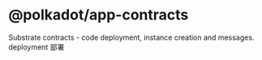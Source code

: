 # @polkadot/app-contracts

Substrate contracts - code deployment, instance creation and messages.
deployment 部署
